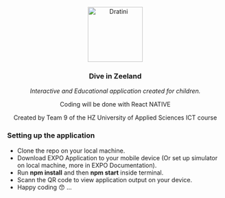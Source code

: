 
<p align="center">
	<img src="https://www.pinclipart.com/picdir/big/91-917722_emoji-clipart-wave-wave-emoji-whatsapp-png-download.png" alt="Dratini" width="128" Height="128">
</p>

<h3 align="center">Dive in Zeeland</h3>

<p align="center">
    <i>Interactive and Educational application created for children.</i>
</p>
<p align="center">
  Coding will be done with React NATIVE
</p>

<p align="center">
   Created by Team 9 of the HZ University of Applied Sciences ICT course
</p>

<h3>
Setting up the application
</h3>

<ul>
  <li>Clone the repo on your local machine.</li>
  <li>Download EXPO Application to your mobile device (Or set up simulator on local machine, more in EXPO Documentation).</li>
  <li>Run <b>npm install</b> and then <b>npm start</b> inside terminal.</li>
  <li>Scann the QR code to view application output on your device.</li>
  <li>Happy coding 😙 ...</li>
</ul>

